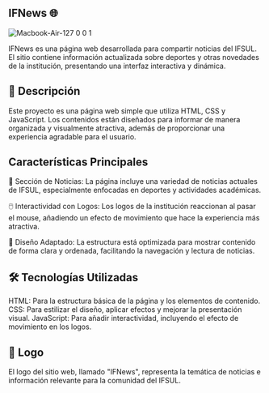 ## IFNews 🌐
![Macbook-Air-127 0 0 1](https://github.com/user-attachments/assets/d6786509-6bbc-43a1-a67b-58d4d2a16012)

IFNews es una página web desarrollada para compartir noticias del IFSUL. El sitio contiene información actualizada sobre deportes y otras novedades de la institución, presentando una interfaz interactiva y dinámica.

## 📝 Descripción
Este proyecto es una página web simple que utiliza HTML, CSS y JavaScript. Los contenidos están diseñados para informar de manera organizada y visualmente atractiva, además de proporcionar una experiencia agradable para el usuario.

## Características Principales

📰 Sección de Noticias: La página incluye una variedad de noticias actuales de IFSUL, especialmente enfocadas en deportes y actividades académicas.

🖱️ Interactividad con Logos: Los logos de la institución reaccionan al pasar el mouse, añadiendo un efecto de movimiento que hace la experiencia más atractiva.

📑 Diseño Adaptado: La estructura está optimizada para mostrar contenido de forma clara y ordenada, facilitando la navegación y lectura de noticias.


## 🛠️ Tecnologías Utilizadas

HTML: Para la estructura básica de la página y los elementos de contenido.
CSS: Para estilizar el diseño, aplicar efectos y mejorar la presentación visual.
JavaScript: Para añadir interactividad, incluyendo el efecto de movimiento en los logos.

## 🎨 Logo
El logo del sitio web, llamado "IFNews", representa la temática de noticias e información relevante para la comunidad del IFSUL.
